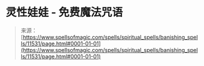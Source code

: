 <!--yml

category: 未分类

date: 2024-06-12 18:48:49

-->

# 灵性娃娃 - 免费魔法咒语

> 来源：[https://www.spellsofmagic.com/spells/spiritual_spells/banishing_spells/11531/page.html#0001-01-01](https://www.spellsofmagic.com/spells/spiritual_spells/banishing_spells/11531/page.html#0001-01-01)
